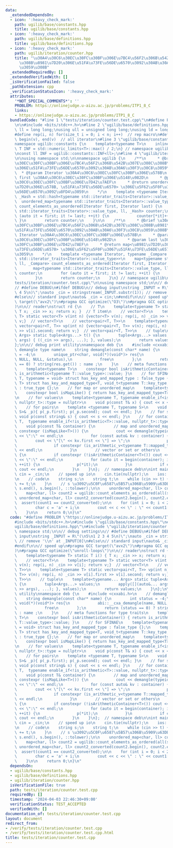 ```yaml
---
data:
  _extendedDependsOn:
  - icon: ':heavy_check_mark:'
    path: ugilib/base/constants.hpp
    title: ugilib/base/constants.hpp
  - icon: ':heavy_check_mark:'
    path: ugilib/base/definitions.hpp
    title: ugilib/base/definitions.hpp
  - icon: ':heavy_check_mark:'
    path: ugilib/iteration/counter.hpp
    title: "\u30A4\u30C6\u30EC\u30FC\u30BF\u306E\u7BC4\u56F2\u306B\u542B\u307E\u308C\
      \u308B\u8981\u7D20\u306E\u51FA\u73FE\u56DE\u6570\u3092\u30AB\u30A6\u30F3\u30C8\
      \u3059\u308B"
  _extendedRequiredBy: []
  _extendedVerifiedWith: []
  _isVerificationFailed: false
  _pathExtension: cpp
  _verificationStatusIcon: ':heavy_check_mark:'
  attributes:
    '*NOT_SPECIAL_COMMENTS*': ''
    PROBLEM: https://onlinejudge.u-aizu.ac.jp/problems/ITP1_8_C
    links:
    - https://onlinejudge.u-aizu.ac.jp/problems/ITP1_8_C
  bundledCode: "#line 1 \"tests/iteration/counter.test.cpp\"\n#define PROBLEM \"https://onlinejudge.u-aizu.ac.jp/problems/ITP1_8_C\"\
    \n\n#include <bits/stdc++.h>\n#line 2 \"ugilib/base/definitions.hpp\"\n\nusing\
    \ ll = long long;\nusing ull = unsigned long long;\nusing ld = long double;\n\
    #define rep(i, n) for(size_t i = 0; i < n; i++)  // rep macro\n#define all(v)\
    \ begin(v), end(v)  // all iterator\n#line 3 \"ugilib/base/constants.hpp\"\n\n\
    namespace ugilib::constants {\n    template<typename T>\n    inline constexpr\
    \ T INF = std::numeric_limits<T>::max() / 2;\n} // namespace ugilib::constants\n\
    \nconst ll INF = ugilib::constants::INF<ll>;\n#line 4 \"ugilib/iteration/counter.hpp\"\
    \n\nusing namespace std;\n\nnamespace ugilib {\n    /**\n     * @brief \u30A4\u30C6\
    \u30EC\u30FC\u30BF\u306E\u7BC4\u56F2\u306B\u542B\u307E\u308C\u308B\u8981\u7D20\
    \u306E\u51FA\u73FE\u56DE\u6570\u3092\u30AB\u30A6\u30F3\u30C8\u3059\u308B\n   \
    \  * @tparam Iterator \u30A4\u30C6\u30EC\u30FC\u30BF\u306E\u578B\n     * @param\
    \ first \u30A4\u30C6\u30EC\u30FC\u30BF\u306E\u5148\u982D\n     * @param last \u30A4\
    \u30C6\u30EC\u30FC\u30BF\u306E\u7D42\u7AEF\n     * @return unordered_map<\u8981\
    \u7D20\u306E\u578B, \u51FA\u73FE\u56DE\u6570> \u306E\u5F62\u5F0F\u3067\u51FA\u73FE\
    \u56DE\u6570\u3092\u8FD4\u3059\n    */\n    template <typename Iterator, typename\
    \ _Hash = std::hash<typename std::iterator_traits<Iterator>::value_type>>\n  \
    \  unordered_map<typename std::iterator_traits<Iterator>::value_type, ll, _Hash>\
    \ count_elements_as_unordered(Iterator first, Iterator last) {\n        unordered_map<typename\
    \ std::iterator_traits<Iterator>::value_type, ll, _Hash> counter;\n        for\
    \ (auto it = first; it != last; ++it) {\n            counter[*it]++;\n       \
    \ }\n        return counter;\n    }\n\n    /**\n     * @brief \u30A4\u30C6\u30EC\
    \u30FC\u30BF\u306E\u7BC4\u56F2\u306B\u542B\u307E\u308C\u308B\u8981\u7D20\u306E\
    \u51FA\u73FE\u56DE\u6570\u3092\u30AB\u30A6\u30F3\u30C8\u3059\u308B\n     * @tparam\
    \ Iterator \u30A4\u30C6\u30EC\u30FC\u30BF\u306E\u578B\n     * @param first \u30A4\
    \u30C6\u30EC\u30FC\u30BF\u306E\u5148\u982D\n     * @param last \u30A4\u30C6\u30EC\
    \u30FC\u30BF\u306E\u7D42\u7AEF\n     * @return map<\u8981\u7D20\u306E\u578B, \u51FA\
    \u73FE\u56DE\u6570> \u306E\u5F62\u5F0F\u3067\u51FA\u73FE\u56DE\u6570\u3092\u8FD4\
    \u3059\n    */\n    template <typename Iterator, typename _Compare = less<typename\
    \ std::iterator_traits<Iterator>::value_type>>\n    map<typename std::iterator_traits<Iterator>::value_type,\
    \ ll, _Compare> count_elements_as_ordered(Iterator first, Iterator last) {\n \
    \       map<typename std::iterator_traits<Iterator>::value_type, ll, _Compare>\
    \ counter;\n        for (auto it = first; it != last; ++it) {\n            counter[*it]++;\n\
    \        }\n        return counter;\n    }\n} // namespace ugilib\n#line 7 \"\
    tests/iteration/counter.test.cpp\"\n\nusing namespace std;\n\n// debug settings\n\
    // #define DEBUG\n#ifdef DEBUG\n// debug input\nstring _INPUT = R\"(\n5\n1 2 3\
    \ 4 5\n)\";\nauto _cin = stringstream(_INPUT.substr(1)); // remove '\\n' at _INPUT[0]\n\
    #else\n// standard input\nauto& _cin = cin;\n#endif\n\n// speed up\n#pragma GCC\
    \ target(\"avx2\")\n#pragma GCC optimize(\"O3\")\n#pragma GCC optimize(\"unroll-loops\"\
    )\n\n// reader\nstruct rd {\n    // T\n    template<typename T> static T i() {\
    \ T x; _cin >> x; return x; }  // T item\n    // vector<T>\n    template<typename\
    \ T> static vector<T> v(int n) {vector<T> v(n); rep(i, n) _cin >> v[i]; return\
    \ v;}  // vector<T>\n    // vector<pair<T, T>>\n    template<typename T> static\
    \ vector<pair<T, T>> vp(int n) {vector<pair<T, T>> v(n); rep(i, n) _cin >> v[i].first\
    \ >> v[i].second; return v;}  // vector<pair<T, T>>\n    // tuple\n    template<typename...\
    \ Args> static tuple<Args...> t() {\n        tuple<Args...> values;\n        apply([](auto&...\
    \ args) { ((_cin >> args), ...); }, values);\n        return values;\n    }\n\
    };\n\n// debug print utility\nnamespace deb {\n    #include <cxxabi.h>\n    //\
    \ demangle type name\n    string demangle(const char* name) {\n        int status\
    \ = -4;\n        unique_ptr<char, void(*)(void*)> res{\n            abi::__cxa_demangle(name,\
    \ NULL, NULL, &status),\n            free\n        };\n        return (status\
    \ == 0) ? string(res.get()) : name ;\n    }\n    // meta functions for type traits\n\
    \    template<typename T>\n    constexpr bool isArithmeticContainer() { return\
    \ is_arithmetic<typename T::value_type>::value; }\n    // for SFINAE\n    template<typename\
    \ T, typename = void> struct has_key_and_mapped_type : false_type {};\n    template<typename\
    \ T> struct has_key_and_mapped_type<T, void_t<typename T::key_type, typename T::mapped_type>>\
    \ : true_type {};\n    // for map or unordered_map\n    template<typename T>\n\
    \    constexpr bool isMapLike() { return has_key_and_mapped_type<T>::value; }\n\
    \n    // for values\n    template<typename T, typename enable_if<is_arithmetic<T>::value,\
    \ nullptr_t>::type = nullptr>\n    void p(const T& x) { cout << x << \" \"; }\n\
    \    // for pairs\n    template <typename T, typename S>\n    void p(const pair<T,\
    \ S>& _p){ p(_p.first); p(_p.second); cout << endl; }\n    // for string\n   \
    \ void p(const string& s) { cout << s << endl; }\n    // for containers\n    template<typename\
    \ T,  typename enable_if<!is_arithmetic<T>::value, nullptr_t>::type = nullptr>\n\
    \    void p(const T& container) {\n        // map and unordered_map\n        if\
    \ constexpr (isMapLike<T>()) {\n            cout << demangle(typeid(T).name())\
    \ << \":\" << endl;\n            for (const auto& kv : container) {\n        \
    \        cout << \"[\" << kv.first << \"] => \";\n                p(kv.second);\n\
    \                if constexpr (is_arithmetic_v<typename T::mapped_type>) cout\
    \ << endl;\n            }\n        // vector or set or others\n        } else\
    \ {\n            if constexpr (!isArithmeticContainer<T>()) cout << demangle(typeid(T).name())\
    \ << \":\" << endl;\n            for (auto it = begin(container); it != end(container);\
    \ ++it) {\n                p(*it);\n            }\n            if constexpr (isArithmeticContainer<T>())\
    \ cout << endl;\n        }\n    }\n};  // namespace deb\n\nint main() {\n    auto&\
    \ cin = _cin;\n    // speed up io\n    cin.tie(nullptr);\n    ios::sync_with_stdio(false);\n\
    \n    // code\n    string s;\n    string t;\n    while (cin >> t) {\n        s\
    \ += t;\n    }\n    // s \u3092\u5C0F\u6587\u5B57\u306B\u5909\u63DB\n    transform(s.begin(),\
    \ s.end(), s.begin(), ::tolower);\n\n    unordered_map<char, ll> count1 = ugilib::count_elements_as_unordered(all(s));\n\
    \    map<char, ll> count2 = ugilib::count_elements_as_ordered(all(s));\n\n   \
    \ unordered_map<char, ll> count2_converted(count2.begin(), count2.end());\n  \
    \  assert(count1 == count2_converted);\n\n    for (int i = 0; i < 26; i++) {\n\
    \        char c = 'a' + i;\n        cout << c << \" : \" << count1[c] << endl;\n\
    \    }\n\n    return 0;\n}\n"
  code: "#define PROBLEM \"https://onlinejudge.u-aizu.ac.jp/problems/ITP1_8_C\"\n\n\
    #include <bits/stdc++.h>\n#include \"ugilib/base/constants.hpp\"\n#include \"\
    ugilib/base/definitions.hpp\"\n#include \"ugilib/iteration/counter.hpp\"\n\nusing\
    \ namespace std;\n\n// debug settings\n// #define DEBUG\n#ifdef DEBUG\n// debug\
    \ input\nstring _INPUT = R\"(\n5\n1 2 3 4 5\n)\";\nauto _cin = stringstream(_INPUT.substr(1));\
    \ // remove '\\n' at _INPUT[0]\n#else\n// standard input\nauto& _cin = cin;\n\
    #endif\n\n// speed up\n#pragma GCC target(\"avx2\")\n#pragma GCC optimize(\"O3\"\
    )\n#pragma GCC optimize(\"unroll-loops\")\n\n// reader\nstruct rd {\n    // T\n\
    \    template<typename T> static T i() { T x; _cin >> x; return x; }  // T item\n\
    \    // vector<T>\n    template<typename T> static vector<T> v(int n) {vector<T>\
    \ v(n); rep(i, n) _cin >> v[i]; return v;}  // vector<T>\n    // vector<pair<T,\
    \ T>>\n    template<typename T> static vector<pair<T, T>> vp(int n) {vector<pair<T,\
    \ T>> v(n); rep(i, n) _cin >> v[i].first >> v[i].second; return v;}  // vector<pair<T,\
    \ T>>\n    // tuple\n    template<typename... Args> static tuple<Args...> t()\
    \ {\n        tuple<Args...> values;\n        apply([](auto&... args) { ((_cin\
    \ >> args), ...); }, values);\n        return values;\n    }\n};\n\n// debug print\
    \ utility\nnamespace deb {\n    #include <cxxabi.h>\n    // demangle type name\n\
    \    string demangle(const char* name) {\n        int status = -4;\n        unique_ptr<char,\
    \ void(*)(void*)> res{\n            abi::__cxa_demangle(name, NULL, NULL, &status),\n\
    \            free\n        };\n        return (status == 0) ? string(res.get())\
    \ : name ;\n    }\n    // meta functions for type traits\n    template<typename\
    \ T>\n    constexpr bool isArithmeticContainer() { return is_arithmetic<typename\
    \ T::value_type>::value; }\n    // for SFINAE\n    template<typename T, typename\
    \ = void> struct has_key_and_mapped_type : false_type {};\n    template<typename\
    \ T> struct has_key_and_mapped_type<T, void_t<typename T::key_type, typename T::mapped_type>>\
    \ : true_type {};\n    // for map or unordered_map\n    template<typename T>\n\
    \    constexpr bool isMapLike() { return has_key_and_mapped_type<T>::value; }\n\
    \n    // for values\n    template<typename T, typename enable_if<is_arithmetic<T>::value,\
    \ nullptr_t>::type = nullptr>\n    void p(const T& x) { cout << x << \" \"; }\n\
    \    // for pairs\n    template <typename T, typename S>\n    void p(const pair<T,\
    \ S>& _p){ p(_p.first); p(_p.second); cout << endl; }\n    // for string\n   \
    \ void p(const string& s) { cout << s << endl; }\n    // for containers\n    template<typename\
    \ T,  typename enable_if<!is_arithmetic<T>::value, nullptr_t>::type = nullptr>\n\
    \    void p(const T& container) {\n        // map and unordered_map\n        if\
    \ constexpr (isMapLike<T>()) {\n            cout << demangle(typeid(T).name())\
    \ << \":\" << endl;\n            for (const auto& kv : container) {\n        \
    \        cout << \"[\" << kv.first << \"] => \";\n                p(kv.second);\n\
    \                if constexpr (is_arithmetic_v<typename T::mapped_type>) cout\
    \ << endl;\n            }\n        // vector or set or others\n        } else\
    \ {\n            if constexpr (!isArithmeticContainer<T>()) cout << demangle(typeid(T).name())\
    \ << \":\" << endl;\n            for (auto it = begin(container); it != end(container);\
    \ ++it) {\n                p(*it);\n            }\n            if constexpr (isArithmeticContainer<T>())\
    \ cout << endl;\n        }\n    }\n};  // namespace deb\n\nint main() {\n    auto&\
    \ cin = _cin;\n    // speed up io\n    cin.tie(nullptr);\n    ios::sync_with_stdio(false);\n\
    \n    // code\n    string s;\n    string t;\n    while (cin >> t) {\n        s\
    \ += t;\n    }\n    // s \u3092\u5C0F\u6587\u5B57\u306B\u5909\u63DB\n    transform(s.begin(),\
    \ s.end(), s.begin(), ::tolower);\n\n    unordered_map<char, ll> count1 = ugilib::count_elements_as_unordered(all(s));\n\
    \    map<char, ll> count2 = ugilib::count_elements_as_ordered(all(s));\n\n   \
    \ unordered_map<char, ll> count2_converted(count2.begin(), count2.end());\n  \
    \  assert(count1 == count2_converted);\n\n    for (int i = 0; i < 26; i++) {\n\
    \        char c = 'a' + i;\n        cout << c << \" : \" << count1[c] << endl;\n\
    \    }\n\n    return 0;\n}\n"
  dependsOn:
  - ugilib/base/constants.hpp
  - ugilib/base/definitions.hpp
  - ugilib/iteration/counter.hpp
  isVerificationFile: true
  path: tests/iteration/counter.test.cpp
  requiredBy: []
  timestamp: '2024-04-03 22:46:30+09:00'
  verificationStatus: TEST_ACCEPTED
  verifiedWith: []
documentation_of: tests/iteration/counter.test.cpp
layout: document
redirect_from:
- /verify/tests/iteration/counter.test.cpp
- /verify/tests/iteration/counter.test.cpp.html
title: tests/iteration/counter.test.cpp
---
```


